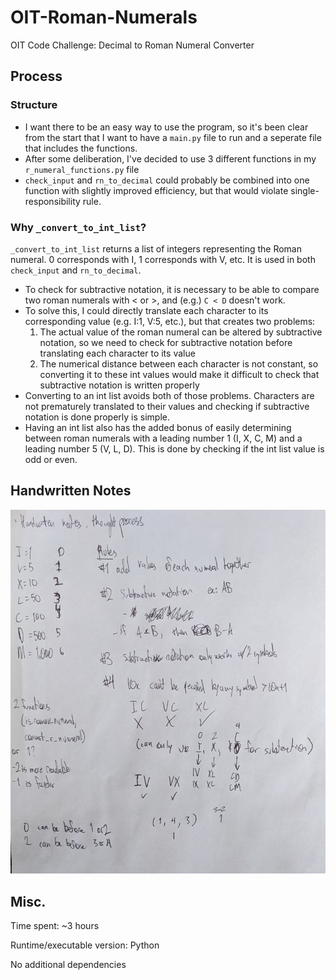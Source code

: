 # OIT-Roman-Numerals
OIT Code Challenge: Decimal to Roman Numeral Converter

## Process
### Structure
* I want there to be an easy way to use the program, so it's been clear from the start that I want to have a `main.py` file to run and a seperate file that includes the functions.
* After some deliberation, I've decided to use 3 different functions in my `r_numeral_functions.py` file
* `check_input` and `rn_to_decimal` could probably be combined into one function with slightly improved efficiency, but that would violate single-responsibility rule.
### Why `_convert_to_int_list`?
`_convert_to_int_list` returns a list of integers representing the Roman numeral. 0 corresponds with I, 1 corresponds with V, etc. It is used in both `check_input` and `rn_to_decimal`.
* To check for subtractive notation, it is necessary to be able to compare two roman numerals with < or >, and (e.g.) `C < D` doesn't work.
* To solve this, I could directly translate each character to its corresponding value (e.g. I:1, V:5, etc.), but that creates two problems:
    1. The actual value of the roman numeral can be altered by subtractive notation, so we need to check for subtractive notation before translating each character to its value
    2. The numerical distance between each character is not constant, so converting it to these int values would make it difficult to check that subtractive notation is written properly
* Converting to an int list avoids both of those problems. Characters are not prematurely translated to their values and checking if subtractive notation is done properly is simple.
* Having an int list also has the added bonus of easily determining between roman numerals with a leading number 1 (I, X, C, M) and a leading number 5 (V, L, D). This is done by checking if the int list value is odd or even.

## Handwritten Notes
![Handwritten notes](handwritten_notes.jpg)

## Misc.
Time spent: ~3 hours

Runtime/executable version: Python

No additional dependencies
